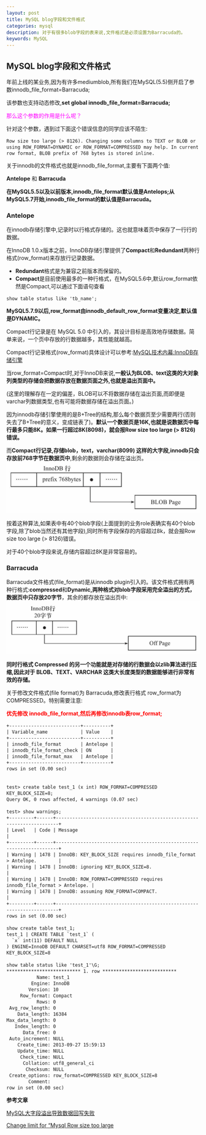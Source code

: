 ```yaml
---
layout: post
title: MySQL blog字段和文件格式
categories: mysql
description: 对于有很多blob字段的表来说,文件格式是必须设置为Barracuda的。
keywords: MySQL
---
```

## MySQL blog字段和文件格式

年前上线的某业务,因为有许多mediumblob,所有我们在MySQL(5.5)侧开启了参数innodb_file_format=Barracuda;

该参数也支持动态修改,**set global innodb_file_format=Barracuda;**

<font color="ff00ff">那么这个参数的作用是什么呢？</font>

针对这个参数，遇到过下面这个错误信息的同学应该不陌生:

```
Row size too large (> 8126). Changing some columns to TEXT or BLOB or using ROW_FORMAT=DYNAMIC or ROW_FORMAT=COMPRESSED may help. In current row format, BLOB prefix of 768 bytes is stored inline.
```

关于innodb的文件格式也就是innodb\_file\_format,主要有下面两个值:

**Antelope** 和 **Barracuda**

**在MySQL5.5以及以前版本,innodb_file_format默认值是Antelops;从MySQL5.7开始,innodb_file_format的默认值是Barracuda。**

### Antelope

在innodb存储引擎中,记录时以行格式存储的。这也就意味着页中保存了一行行的数据。  

在InnoDB 1.0.x版本之前，InnoDB存储引擎提供了**Compact**和**Redundant**两种行格式(row_format)来存放行记录数据。

- **Redundant**格式是为兼容之前版本而保留的。
- **Compact**是目前使用最多的一种行格式，在MySQL5.6中,默认row_format依然是Compact,可以通过下面语句查看
```
show table status like 'tb_name';
```

**MySQL5.7.9以后,row_format由innodb_default_row_format变量决定,默认值是DYNAMIC。**

Compact行记录是在 MySQL 5.0 中引入的，其设计目标是高效地存储数据。简单来说，一个页中存放的行数据越多，其性能就越高。

Compact行记录格式(row\_format)具体设计可以参考:[MySQL技术内幕:InnoDB存储引擎](https://book.douban.com/subject/24708143/)

当row\_format=Compact时,对于InnoDB来说,**一般认为BLOB、text这类的大对象列类型的存储会把数据存放在数据页面之外,也就是溢出页面中。**

(这里的理解存在一定的偏差，BLOB可以不将数据存储在溢出页面,而即便是varchar列数据类型,也有可能将数据存储在溢出页面。)

因为innodb存储引擎使用的是B+Tree的结构,那么每个数据页至少需要两行(否则失去了B+Tree的意义，变成链表了)。**默认一个数据页是16K,也就是说数据页中每行最多只能8K。如果一行超过8K(8098)，就会报Row size too large (> 8126)错误。**

而**Compact行记录,存储blob，text，varchar(8099) 这样的大字段,innodb只会存放前768字节在数据页中**,剩余的数据则会存储在溢出页。
![mysql_char_set_chart](/images/posts/mysql/mysql_file_format_compact.png)

按着这种算法,如果表中有40个blob字段(上面提到的业务role表确实有40个blob字段,除了blob当然还有其他字段),同时所有字段保存的内容超过8k，就会报Row size too large (> 8126)错误。

对于40个blob字段来说,存储内容超过8K是非常容易的。

### Barracuda

  Barracuda文件格式(file_format)是从innodb plugin引入的。该文件格式拥有两种行格式:**compressed**和**Dynamic,两种格式对blob字段采用完全溢出的方式，数据页中只存放20字节**，其余的都存放在溢出页中:
  ![mysql_char_set_chart](/images/posts/mysql/mysql_file_format_dynamic.png)

  **同时行格式 Compressed 的另一个功能就是对存储的行数据会以zlib算法进行压缩,因此对于 BLOB、TEXT、VARCHAR 这类大长度类型的数据能够进行非常有效的存储。**

关于修改文件格式(file format)为 Barracuda,修改表行格式 row_format为 COMPRESSED。特别需要注意:

**<font color="red">优先修改 innodb_file_format,然后再修改innodb表row_format;</font>**

```
+--------------------------+----------+
| Variable_name            | Value    |
+--------------------------+----------+
| innodb_file_format       | Antelope |
| innodb_file_format_check | ON       |
| innodb_file_format_max   | Antelope |
+--------------------------+----------+
rows in set (0.00 sec)


test> create table test_1 (x int) ROW_FORMAT=COMPRESSED KEY_BLOCK_SIZE=8;
Query OK, 0 rows affected, 4 warnings (0.07 sec)

test> show warnings;
+---------+------+-----------------------------------------------------------------------+
| Level   | Code | Message                                                               |
+---------+------+-----------------------------------------------------------------------+
| Warning | 1478 | InnoDB: KEY_BLOCK_SIZE requires innodb_file_format > Antelope.        |
| Warning | 1478 | InnoDB: ignoring KEY_BLOCK_SIZE=8.                                    |
| Warning | 1478 | InnoDB: ROW_FORMAT=COMPRESSED requires innodb_file_format > Antelope. |
| Warning | 1478 | InnoDB: assuming ROW_FORMAT=COMPACT.                                  |
+---------+------+-----------------------------------------------------------------------+
rows in set (0.00 sec)

show create table test_1;
test_1 | CREATE TABLE `test_1` (
  `x` int(11) DEFAULT NULL
) ENGINE=InnoDB DEFAULT CHARSET=utf8 ROW_FORMAT=COMPRESSED KEY_BLOCK_SIZE=8

show table status like 'test_1'\G;
*************************** 1. row ***************************
           Name: test_1
         Engine: InnoDB
        Version: 10
     Row_format: Compact
           Rows: 0
 Avg_row_length: 0
    Data_length: 16384
Max_data_length: 0
   Index_length: 0
      Data_free: 0
 Auto_increment: NULL
    Create_time: 2013-09-27 15:59:13
    Update_time: NULL
     Check_time: NULL
      Collation: utf8_general_ci
       Checksum: NULL
 Create_options: row_format=COMPRESSED KEY_BLOCK_SIZE=8
        Comment:
row in set (0.00 sec)
```

**参考文章**

[MySQL大字段溢出导致数据回写失败](http://blog.opskumu.com/mysql-blob.html)

[Change limit for “Mysql Row size too large](http://stackoverflow.com/questions/15585602/change-limit-for-mysql-row-size-too-large)
